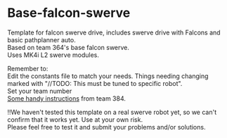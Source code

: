 # Base-falcon-swerve
Template for falcon swerve drive, includes swerve drive with Falcons and basic pathplanner auto.  
Based on team 364's base falcon swerve.  
Uses MK4i L2 swerve modules.  


Remember to:  
Edit the constants file to match your needs. Things needing changing marked with "//TODO: This must be tuned to specific robot".  
Set your team number  
[Some handy instructions](https://github.com/Team364/BaseFalconSwerve#setting-constants) from team 384.  

!!We haven't tested this template on a real swerve robot yet, so we can't confirm that it works yet. Use at your own risk.  
Please feel free to test it and submit your problems and/or solutions.
